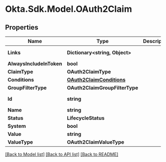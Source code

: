 # Okta.Sdk.Model.OAuth2Claim

## Properties

Name | Type | Description | Notes
------------ | ------------- | ------------- | -------------
**Links** | **Dictionary&lt;string, Object&gt;** |  | [optional] [readonly] 
**AlwaysIncludeInToken** | **bool** |  | [optional] 
**ClaimType** | **OAuth2ClaimType** |  | [optional] 
**Conditions** | [**OAuth2ClaimConditions**](OAuth2ClaimConditions.md) |  | [optional] 
**GroupFilterType** | **OAuth2ClaimGroupFilterType** |  | [optional] 
**Id** | **string** |  | [optional] [readonly] 
**Name** | **string** |  | [optional] 
**Status** | **LifecycleStatus** |  | [optional] 
**System** | **bool** |  | [optional] 
**Value** | **string** |  | [optional] 
**ValueType** | **OAuth2ClaimValueType** |  | [optional] 

[[Back to Model list]](../README.md#documentation-for-models) [[Back to API list]](../README.md#documentation-for-api-endpoints) [[Back to README]](../README.md)

